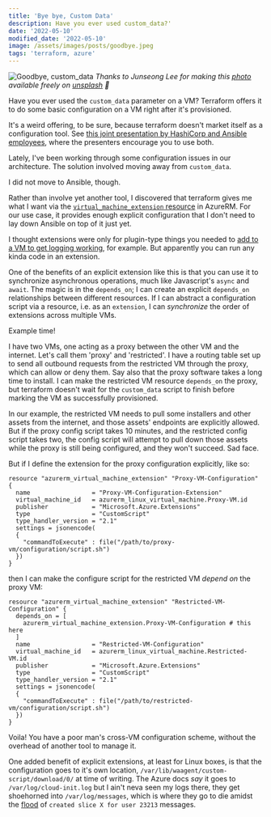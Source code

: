 ```yaml
---
title: 'Bye bye, Custom Data'
description: Have you ever used custom_data?'
date: '2022-05-10'
modified_date: '2022-05-10'
image: /assets/images/posts/goodbye.jpeg
tags: 'terraform, azure'
---
```


![Goodbye, custom_data](/assets/images/posts/goodbye.jpeg)
_Thanks to Junseong Lee for making this [photo](https://unsplash.com/photos/v_WLk_vNYRA?utm_source=unsplash&utm_medium=referral&utm_content=creditShareLink) available freely on [unsplash](www.unsplash.com) 🎁_

Have you ever used the `custom_data` parameter on a VM? Terraform offers it to do some basic configuration on a VM right after it's provisioned.

It's a weird offering, to be sure, because terraform doesn't market itself as a configuration tool. See [this joint presentation by HashiCorp and Ansible employees](https://www.hashicorp.com/resources/ansible-terraform-better-together), where the presenters encourage you to use both.

Lately, I've been working through some configuration issues in our architecture. The solution involved moving away from `custom_data`. 

I did not move to Ansible, though.

Rather than involve yet another tool, I discovered that terraform gives me what I want via the [`virtual_machine_extension` resource](https://registry.terraform.io/providers/hashicorp/azurerm/latest/docs/resources/virtual_machine_extension) in AzureRM. For our use case, it provides enough explicit configuration that I don't need to lay down Ansible on top of it just yet.

I thought extensions were only for plugin-type things you needed to [add to a VM to get logging working](https://www.sabbagh.blog/posts/linux-custom-logging-azapi/), for example. But apparently you can run any kinda code in an extension.

One of the benefits of an explicit extension like this is that you can use it to synchronize asynchronous operations, much like Javascript's `async` and  `await`. The magic is in the `depends_on`; I can create an explicit `depends_on` relationships between different resources. If I can abstract a configuration script via a resource, i.e. as an `extension`, I can _synchronize_ the order of extensions across multiple VMs.

Example time!

I have two VMs, one acting as a proxy between the other VM and the internet. Let's call them 'proxy' and 'restricted'. I have a routing table set up to send all outbound requests from the restricted VM through the proxy, which can allow or deny them. Say also that the proxy software takes a long time to install. I can make the restricted VM resource `depends_on` the proxy, but terraform doesn't wait for the `custom_data` script to finish before marking the VM as successfully provisioned.

In our example, the restricted VM needs to pull some installers and other assets from the internet, and those assets' endpoints are explicitly allowed. But if the proxy config script takes 10 minutes, and the restricted config script takes two, the config script will attempt to pull down those assets while the proxy is still being configured, and they won't succeed. Sad face.

But if I define the extension for the proxy configuration explicitly, like so:

```hcl
resource "azurerm_virtual_machine_extension" "Proxy-VM-Configuration" {
  name                 = "Proxy-VM-Configuration-Extension"
  virtual_machine_id   = azurerm_linux_virtual_machine.Proxy-VM.id
  publisher            = "Microsoft.Azure.Extensions"
  type                 = "CustomScript"
  type_handler_version = "2.1"
  settings = jsonencode(
  {
    "commandToExecute" : file("/path/to/proxy-vm/configuration/script.sh")
  })
}
```

then I can make the configure script for the restricted VM _depend on_ the proxy VM:

```hcl
resource "azurerm_virtual_machine_extension" "Restricted-VM-Configuration" {
  depends_on = [
    azurerm_virtual_machine_extension.Proxy-VM-Configuration # this here
  ]
  name                 = "Restricted-VM-Configuration"
  virtual_machine_id   = azurerm_linux_virtual_machine.Restricted-VM.id
  publisher            = "Microsoft.Azure.Extensions"
  type                 = "CustomScript"
  type_handler_version = "2.1"
  settings = jsonencode(
  {
    "commandToExecute" : file("/path/to/restricted-vm/configuration/script.sh")
  })
}
```

Voila! You have a poor man's cross-VM configuration scheme, without the overhead of another tool to manage it.

One added benefit of explicit extensions, at least for Linux boxes, is that the configuration goes to it's own location, `/var/lib/waagent/custom-script/download/0/` at time of writing. The Azure docs _say_ it goes to `/var/log/cloud-init.log`  but I ain't neva seen my logs there, they get shoehorned into `/var/log/messages`, which is where they go to die amidst the [flood](https://access.redhat.com/solutions/1564823) of `created slice X for user 23213` messages.